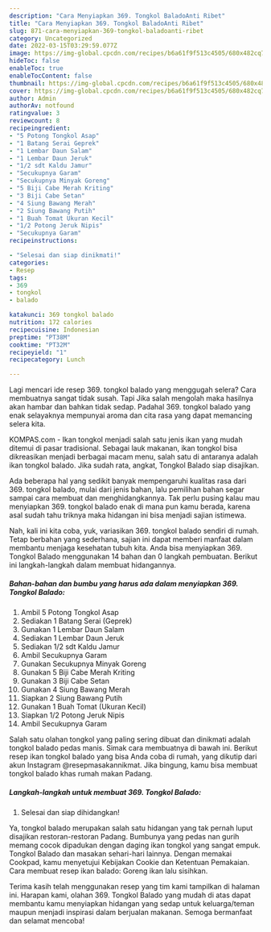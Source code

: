 ```yaml
---
description: "Cara Menyiapkan 369. Tongkol BaladoAnti Ribet"
title: "Cara Menyiapkan 369. Tongkol BaladoAnti Ribet"
slug: 871-cara-menyiapkan-369-tongkol-baladoanti-ribet
category: Uncategorized
date: 2022-03-15T03:29:59.077Z
image: https://img-global.cpcdn.com/recipes/b6a61f9f513c4505/680x482cq70/369-tongkol-balado-foto-resep-utama.jpg
hideToc: false
enableToc: true
enableTocContent: false
thumbnail: https://img-global.cpcdn.com/recipes/b6a61f9f513c4505/680x482cq70/369-tongkol-balado-foto-resep-utama.jpg
cover: https://img-global.cpcdn.com/recipes/b6a61f9f513c4505/680x482cq70/369-tongkol-balado-foto-resep-utama.jpg
author: Admin
authorAv: notfound
ratingvalue: 3
reviewcount: 8
recipeingredient:
- "5 Potong Tongkol Asap"
- "1 Batang Serai Geprek"
- "1 Lembar Daun Salam"
- "1 Lembar Daun Jeruk"
- "1/2 sdt Kaldu Jamur"
- "Secukupnya Garam"
- "Secukupnya Minyak Goreng"
- "5 Biji Cabe Merah Kriting"
- "3 Biji Cabe Setan"
- "4 Siung Bawang Merah"
- "2 Siung Bawang Putih"
- "1 Buah Tomat Ukuran Kecil"
- "1/2 Potong Jeruk Nipis"
- "Secukupnya Garam"
recipeinstructions:

- "Selesai dan siap dinikmati!"
categories:
- Resep
tags:
- 369
- tongkol
- balado

katakunci: 369 tongkol balado 
nutrition: 172 calories
recipecuisine: Indonesian
preptime: "PT38M"
cooktime: "PT32M"
recipeyield: "1"
recipecategory: Lunch

---
```



Lagi mencari ide resep 369. tongkol balado yang menggugah selera? Cara membuatnya sangat tidak susah. Tapi Jika salah mengolah maka hasilnya akan hambar dan bahkan tidak sedap. Padahal 369. tongkol balado yang enak selayaknya mempunyai aroma dan cita rasa yang dapat memancing selera kita.


KOMPAS.com - Ikan tongkol menjadi salah satu jenis ikan yang mudah ditemui di pasar tradisional. Sebagai lauk makanan, ikan tongkol bisa dikreasikan menjadi berbagai macam menu, salah satu di antaranya adalah ikan tongkol balado. Jika sudah rata, angkat, Tongkol Balado siap disajikan.

Ada beberapa hal yang sedikit banyak mempengaruhi kualitas rasa dari 369. tongkol balado, mulai dari jenis bahan, lalu pemilihan bahan segar sampai cara membuat dan menghidangkannya. Tak perlu pusing kalau mau menyiapkan 369. tongkol balado enak di mana pun kamu berada, karena asal sudah tahu triknya maka hidangan ini bisa menjadi sajian istimewa.


Nah, kali ini kita coba, yuk, variasikan 369. tongkol balado sendiri di rumah. Tetap berbahan yang sederhana, sajian ini dapat memberi manfaat dalam membantu menjaga kesehatan tubuh kita. Anda bisa menyiapkan 369. Tongkol Balado menggunakan 14 bahan dan 0 langkah pembuatan. Berikut ini langkah-langkah dalam membuat hidangannya.

<!--inarticleads1-->

##### Bahan-bahan dan bumbu yang harus ada dalam menyiapkan 369. Tongkol Balado:

1. Ambil 5 Potong Tongkol Asap
1. Sediakan 1 Batang Serai (Geprek)
1. Gunakan 1 Lembar Daun Salam
1. Sediakan 1 Lembar Daun Jeruk
1. Sediakan 1/2 sdt Kaldu Jamur
1. Ambil Secukupnya Garam
1. Gunakan Secukupnya Minyak Goreng
1. Gunakan 5 Biji Cabe Merah Kriting
1. Gunakan 3 Biji Cabe Setan
1. Gunakan 4 Siung Bawang Merah
1. Siapkan 2 Siung Bawang Putih
1. Gunakan 1 Buah Tomat (Ukuran Kecil)
1. Siapkan 1/2 Potong Jeruk Nipis
1. Ambil Secukupnya Garam


Salah satu olahan tongkol yang paling sering dibuat dan dinikmati adalah tongkol balado pedas manis. Simak cara membuatnya di bawah ini. Berikut resep ikan tongkol balado yang bisa Anda coba di rumah, yang dikutip dari akun Instagram @resepmasakannikmat. Jika bingung, kamu bisa membuat tongkol balado khas rumah makan Padang. 

<!--inarticleads2-->

##### Langkah-langkah untuk membuat 369. Tongkol Balado:


1. Selesai dan siap dihidangkan!

Ya, tongkol balado merupakan salah satu hidangan yang tak pernah luput disajikan restoran-restoran Padang. Bumbunya yang pedas nan gurih memang cocok dipadukan dengan daging ikan tongkol yang sangat empuk. Tongkol Balado dan masakan sehari-hari lainnya. Dengan memakai Cookpad, kamu menyetujui Kebijakan Cookie dan Ketentuan Pemakaian. Cara membuat resep ikan balado: Goreng ikan lalu sisihkan. 

Terima kasih telah menggunakan resep yang tim kami tampilkan di halaman ini. Harapan kami, olahan 369. Tongkol Balado yang mudah di atas dapat membantu kamu menyiapkan hidangan yang sedap untuk keluarga/teman maupun menjadi inspirasi dalam berjualan makanan. Semoga bermanfaat dan selamat mencoba!
